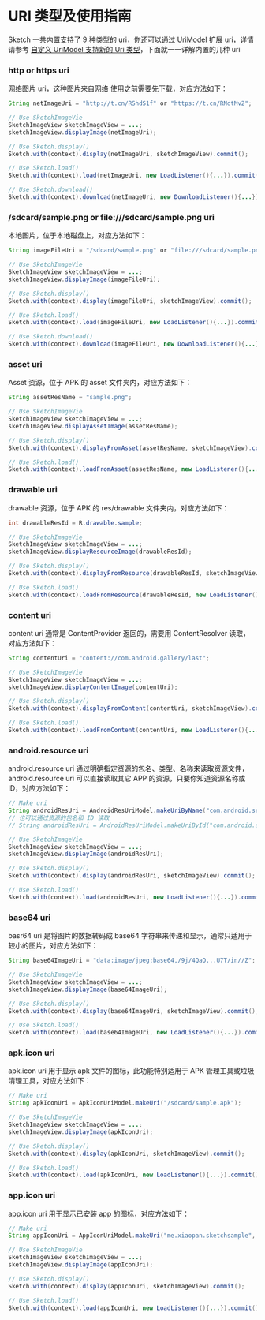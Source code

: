 # URI 类型及使用指南

Sketch 一共内置支持了 9 种类型的 uri，你还可以通过 [UriModel] 扩展 uri，详情请参考 [自定义 UriModel 支持新的 Uri 类型][uri_model]，下面就一一详解内置的几种 uri

### http or https uri

网络图片 uri，这种图片来自网络 使用之前需要先下载，对应方法如下：

```java
String netImageUri = "http://t.cn/RShdS1f" or "https://t.cn/RNdtMv2";

// Use SketchImageVie
SketchImageView sketchImageView = ...;
sketchImageView.displayImage(netImageUri);

// Use Sketch.display()
Sketch.with(context).display(netImageUri, sketchImageView).commit();

// Use Sketch.load()
Sketch.with(context).load(netImageUri, new LoadListener(){...}).commit();

// Use Sketch.download()
Sketch.with(context).download(netImageUri, new DownloadListener(){...}).commit();
```

### /sdcard/sample.png or file:///sdcard/sample.png uri

本地图片，位于本地磁盘上，对应方法如下：

```java
String imageFileUri = "/sdcard/sample.png" or "file:///sdcard/sample.png";

// Use SketchImageVie
SketchImageView sketchImageView = ...;
sketchImageView.displayImage(imageFileUri);

// Use Sketch.display()
Sketch.with(context).display(imageFileUri, sketchImageView).commit();

// Use Sketch.load()
Sketch.with(context).load(imageFileUri, new LoadListener(){...}).commit();

// Use Sketch.download()
Sketch.with(context).download(imageFileUri, new DownloadListener(){...}).commit();
```

### asset uri

Asset 资源，位于 APK 的 asset 文件夹内，对应方法如下：

```java
String assetResName = "sample.png";

// Use SketchImageVie
SketchImageView sketchImageView = ...;
sketchImageView.displayAssetImage(assetResName);

// Use Sketch.display()
Sketch.with(context).displayFromAsset(assetResName, sketchImageView).commit();

// Use Sketch.load()
Sketch.with(context).loadFromAsset(assetResName, new LoadListener(){...}).commit();
```

### drawable uri

drawable 资源，位于 APK 的 res/drawable 文件夹内，对应方法如下：

```java
int drawableResId = R.drawable.sample;

// Use SketchImageVie
SketchImageView sketchImageView = ...;
sketchImageView.displayResourceImage(drawableResId);

// Use Sketch.display()
Sketch.with(context).displayFromResource(drawableResId, sketchImageView).commit();

// Use Sketch.load()
Sketch.with(context).loadFromResource(drawableResId, new LoadListener(){...}).commit();
```

### content uri

content uri 通常是 ContentProvider 返回的，需要用 ContentResolver 读取，对应方法如下：

```java
String contentUri = "content://com.android.gallery/last";

// Use SketchImageVie
SketchImageView sketchImageView = ...;
sketchImageView.displayContentImage(contentUri);

// Use Sketch.display()
Sketch.with(context).displayFromContent(contentUri, sketchImageView).commit();

// Use Sketch.load()
Sketch.with(context).loadFromContent(contentUri, new LoadListener(){...}).commit();
```

### android.resource uri

android.resource uri 通过明确指定资源的包名、类型、名称来读取资源文件，android.resource uri 可以直接读取其它 APP 的资源，只要你知道资源名称或 ID，对应方法如下：

```java
// Make uri
String androidResUri = AndroidResUriModel.makeUriByName("com.android.settings", "drawable", "ic_launcher");
// 也可以通过资源的包名和 ID 读取
// String androidResUri = AndroidResUriModel.makeUriById("com.android.settings", 0x7f020000);

// Use SketchImageVie
SketchImageView sketchImageView = ...;
sketchImageView.displayImage(androidResUri);

// Use Sketch.display()
Sketch.with(context).display(androidResUri, sketchImageView).commit();

// Use Sketch.load()
Sketch.with(context).load(androidResUri, new LoadListener(){...}).commit();
```

### base64 uri

basr64 uri 是将图片的数据转码成 base64 字符串来传递和显示，通常只适用于较小的图片，对应方法如下：

```java
String base64ImageUri = "data:image/jpeg;base64,/9j/4QaO...U7T/in//Z";

// Use SketchImageVie
SketchImageView sketchImageView = ...;
sketchImageView.displayImage(base64ImageUri);

// Use Sketch.display()
Sketch.with(context).display(base64ImageUri, sketchImageView).commit();

// Use Sketch.load()
Sketch.with(context).load(base64ImageUri, new LoadListener(){...}).commit();
```

### apk.icon uri

apk.icon uri 用于显示 apk 文件的图标，此功能特别适用于 APK 管理工具或垃圾清理工具，对应方法如下：

```java
// Make uri
String apkIconUri = ApkIconUriModel.makeUri("/sdcard/sample.apk");

// Use SketchImageVie
SketchImageView sketchImageView = ...;
sketchImageView.displayImage(apkIconUri);

// Use Sketch.display()
Sketch.with(context).display(apkIconUri, sketchImageView).commit();

// Use Sketch.load()
Sketch.with(context).load(apkIconUri, new LoadListener(){...}).commit();
```

### app.icon uri

app.icon uri 用于显示已安装 app 的图标，对应方法如下：

```java
// Make uri
String appIconUri = AppIconUriModel.makeUri("me.xiaopan.sketchsample", 241);

// Use SketchImageVie
SketchImageView sketchImageView = ...;
sketchImageView.displayImage(appIconUri);

// Use Sketch.display()
Sketch.with(context).display(appIconUri, sketchImageView).commit();

// Use Sketch.load()
Sketch.with(context).load(appIconUri, new LoadListener(){...}).commit();
```


[UriModel]: ../../sketch/src/main/java/me/xiaopan/sketch/uri/UriModel.java
[uri_model]: uri_model.md
